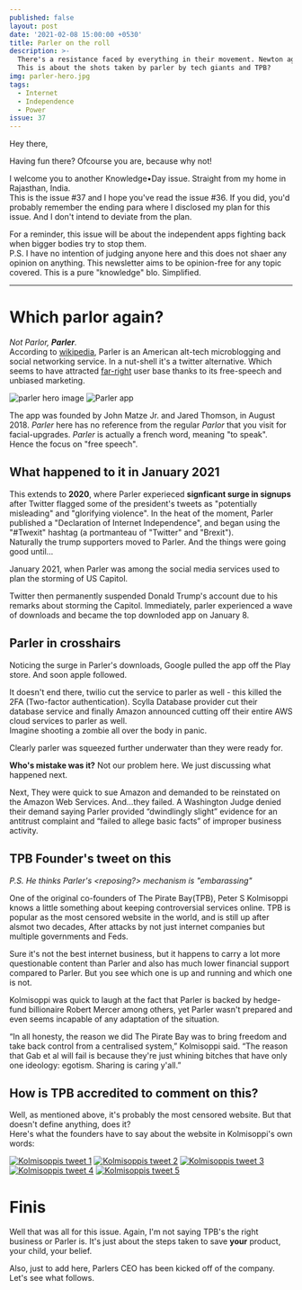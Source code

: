 ```yaml
---
published: false
layout: post
date: '2021-02-08 15:00:00 +0530'
title: Parler on the roll
description: >-
  There's a resistance faced by everything in their movement. Newton agrees.
  This is about the shots taken by parler by tech giants and TPB?
img: parler-hero.jpg
tags:
  - Internet
  - Independence
  - Power
issue: 37
---
```

Hey there,

Having fun there? Ofcourse you are, because why not!

I welcome you to another Knowledge•Day issue. Straight from my home in Rajasthan, India.  
This is the issue #37 and I hope you've read the issue #36. If you did, you'd probably remember the ending para where I disclosed my plan for this issue. And I don't intend to deviate from the plan.  

For a reminder, this issue will be about the independent apps fighting back when bigger bodies try to stop them.  
P.S. I have no intention of judging anyone here and this does not shaer any opinion on anything. This newsletter aims to be opinion-free for any topic covered. This is a pure "knowledge" blo. Simplified.  

----

# Which parlor again?
_Not Parlor, **Parler**._  
According to [wikipedia](https://en.wikipedia.org/wiki/Parler), Parler is an American alt-tech microblogging and social networking service. In a nut-shell it's a twitter alternative. Which seems to have attracted [far-right](https://en.wikipedia.org/wiki/Far-right_politics) user base thanks to its free-speech and unbiased marketing.  

![parler hero image]({{site.baseurl}}/assets/img/parler-hero.jpg)
![Parler app]({{site.baseurl}}/assets/img/parler-app-pics.jpg)

The app was founded by John Matze Jr. and Jared Thomson, in August 2018. _Parler_ here has no reference from the regular _Parlor_ that you visit for facial-upgrades. _Parler_ is actually a french word, meaning "to speak". Hence the focus on "free speech".  

## What happened to it in January 2021
This extends to **2020**, where Parler experieced **signficant surge in signups** after Twitter flagged some of the president's tweets as "potentially misleading" and "glorifying violence". In the heat of the moment, Parler published a "Declaration of Internet Independence", and began using the "#Twexit" hashtag (a portmanteau of "Twitter" and "Brexit").  
Naturally the trump supporters moved to Parler. And the things were going good until...   

January 2021, when Parler was among the social media services used to plan the storming of US Capitol.  

Twitter then permanently suspended Donald Trump's account due to his remarks about storming the Capitol. Immediately, parler experienced a wave of downloads and became the top downloded app on January 8.  

## Parler in crosshairs
Noticing the surge in Parler's downloads, Google pulled the app off the Play store. And soon apple followed.   

It doesn't end there, twilio cut the service to parler as well - this killed the 2FA (Two-factor authentication). Scylla Database provider cut their database service and finally Amazon announced cutting off their entire AWS cloud services to parler as well.     
Imagine shooting a zombie all over the body in panic.   

Clearly parler was squeezed further underwater than they were ready for.

**Who's mistake was it?**
Not our problem here. We just discussing what happened next.  

Next, They were quick to sue Amazon and demanded to be reinstated on the Amazon Web Services. And...they failed. A Washington Judge denied their demand saying Parler provided “dwindlingly slight” evidence for an antitrust complaint and “failed to allege basic facts” of improper business activity.  

## TPB Founder's tweet on this
_P.S. He thinks Parler's <reposing?> mechanism is "embarassing"_

One of the original co-founders of The Pirate Bay(TPB), Peter S Kolmisoppi knows a little something about keeping controversial services online. TPB is popular as the most censored website in the world, and is still up after alsmot two decades, After attacks by not just internet companies but multiple governments and Feds.   

Sure it's not the best internet business, but it happens to carry a lot more questionable content than Parler and also has much lower financial support compared to Parler. But you see which one is up and running and which one is not.  

Kolmisoppi was quick to laugh at the fact that Parler is backed by hedge-fund billionaire Robert Mercer among others, yet Parler wasn't prepared and even seems incapable of any adaptation of the situation.  

“In all honesty, the reason we did The Pirate Bay was to bring freedom and take back control from a centralised system,” Kolmisoppi said. “The reason that Gab et al will fail is because they're just whining bitches that have only one ideology: egotism. Sharing is caring y'all.”

## How is TPB accredited to comment on this?

Well, as mentioned above, it's probably the most censored website. But that doesn't define anything, does it?  
Here's what the founders have to say about the website in Kolmisoppi's own words:

[![Kolmisoppis tweet 1]({{site.baseurl}}/assets/img/tpb_tweet1.png)](https://twitter.com/brokep/status/1348194329005875203)
[![Kolmisoppis tweet 2]({{site.baseurl}}/assets/img/tpb_tweet2.png)](https://twitter.com/brokep/status/1348224123592437760)
[![Kolmisoppis tweet 3]({{site.baseurl}}/assets/img/tpb_tweet3.png)](https://twitter.com/brokep/status/1348400548991688704)
[![Kolmisoppis tweet 4]({{site.baseurl}}/assets/img/tpb_tweet4.png)](https://twitter.com/brokep/status/1348402724354879492)
[![Kolmisoppis tweet 5]({{site.baseurl}}/assets/img/tpb_tweet5.png)](https://twitter.com/brokep/status/1348402729530646532)

# Finis
Well that was all for this issue. Again, I'm not saying TPB's the right business or Parler is. It's just about the steps taken to save **your** product, your child, your belief.

Also, just to add here, Parlers CEO has been kicked off of the company. Let's see what follows.
